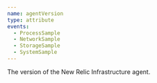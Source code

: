 ```yaml
---
name: agentVersion
type: attribute
events:
  - ProcessSample
  - NetworkSample
  - StorageSample
  - SystemSample
---
```


The version of the New Relic Infrastructure agent.